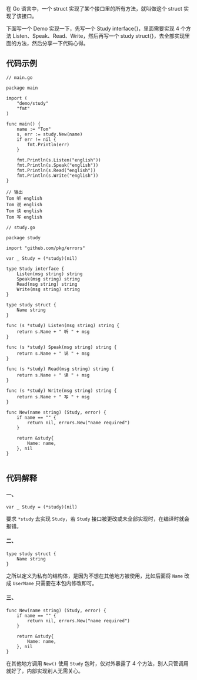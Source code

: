 在 Go 语言中，一个 struct 实现了某个接口里的所有方法，就叫做这个 struct 实现了该接口。

下面写一个 Demo 实现一下，先写一个 Study interface{}，里面需要实现 4 个方法 Listen、Speak、Read、Write，然后再写一个 study struct{}，去全部实现里面的方法，然后分享一下代码心得。

## 代码示例

```
// main.go

package main

import (
	"demo/study"
	"fmt"
)

func main() {
	name := "Tom"
	s, err := study.New(name)
	if err != nil {
		fmt.Println(err)
	}

	fmt.Println(s.Listen("english"))
	fmt.Println(s.Speak("english"))
	fmt.Println(s.Read("english"))
	fmt.Println(s.Write("english"))
}

// 输出
Tom 听 english
Tom 说 english
Tom 读 english
Tom 写 english
```

```
// study.go

package study

import "github.com/pkg/errors"

var _ Study = (*study)(nil)

type Study interface {
	Listen(msg string) string
	Speak(msg string) string
	Read(msg string) string
	Write(msg string) string
}

type study struct {
	Name string
}

func (s *study) Listen(msg string) string {
	return s.Name + " 听 " + msg
}

func (s *study) Speak(msg string) string {
	return s.Name + " 说 " + msg
}

func (s *study) Read(msg string) string {
	return s.Name + " 读 " + msg
}

func (s *study) Write(msg string) string {
	return s.Name + " 写 " + msg
}

func New(name string) (Study, error) {
	if name == "" {
		return nil, errors.New("name required")
	}

	return &study{
		Name: name,
	}, nil
}


```

## 代码解释

#### 一、

```
var _ Study = (*study)(nil)
```

要求 `*study` 去实现 `Study`，若 `Study` 接口被更改或未全部实现时，在编译时就会报错。

#### 二、

```
type study struct {
	Name string
}
```

之所以定义为私有的结构体，是因为不想在其他地方被使用，比如后面将 `Name` 改成 `UserName` 只需要在本包内修改即可。

#### 三、

```
func New(name string) (Study, error) {
	if name == "" {
		return nil, errors.New("name required")
	}

	return &study{
		Name: name,
	}, nil
}
```

在其他地方调用 `New()` 使用 `Study` 包时，仅对外暴露了 4 个方法，别人只管调用就好了，内部实现别人无需关心。

